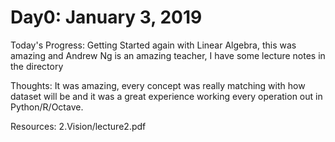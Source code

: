 # Day0: January 3, 2019

Today's Progress: Getting Started again with Linear Algebra, this was amazing and Andrew Ng is an amazing teacher, I have some lecture notes in the directory

Thoughts: It was amazing, every concept was really matching with how dataset will be and it was a great experience working every operation out in Python/R/Octave.

Resources: 2.Vision/lecture2.pdf
